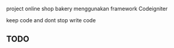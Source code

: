 project online shop bakery menggunakan framework Codeigniter

keep code and dont stop write code

## TODO
